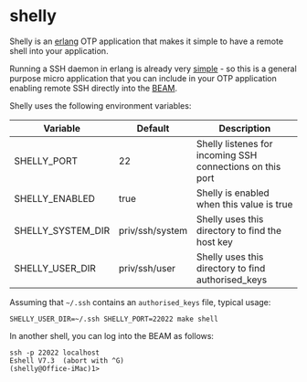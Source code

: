 # shelly

Shelly is an [erlang](http://www.erlang.org) OTP application that
makes it simple to have a remote shell into your application.

Running a SSH daemon in erlang is already very
[simple](http://erlang.org/doc/apps/ssh/using_ssh.html#id61601) - so
this is a general purpose micro application that you can include in
your OTP application enabling remote SSH directly into the
[BEAM](https://en.wikipedia.org/wiki/Erlang_(programming_language)).

Shelly uses the following environment variables:

|Variable           |Default        |Description                                              |
|-------------------|---------------|---------------------------------------------------------|
|SHELLY\_PORT       |22             |Shelly listenes for incoming SSH connections on this port|
|SHELLY\_ENABLED    |true           |Shelly is enabled when this value is true                |
|SHELLY\_SYSTEM\_DIR|priv/ssh/system|Shelly uses this directory to find the host key          |
|SHELLY\_USER\_DIR  |priv/ssh/user  |Shelly uses this directory to find authorised_keys       |

Assuming that `~/.ssh` contains an `authorised_keys` file, typical usage:

```shell
SHELLY_USER_DIR=~/.ssh SHELLY_PORT=22022 make shell
```

In another shell, you can log into the BEAM as follows:

```shell
ssh -p 22022 localhost
Eshell V7.3  (abort with ^G)
(shelly@Office-iMac)1>
```
